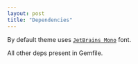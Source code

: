 ```yaml
---
layout: post
title: "Dependencies"
---
```


By default theme uses [`JetBrains Mono`](https://www.jetbrains.com/lp/mono/) font.

All other deps present in Gemfile.